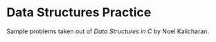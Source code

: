 # Data Structures Practice

Sample problems taken out of _Data Structures in C_ by Noel Kalicharan.
